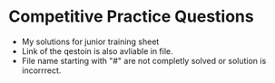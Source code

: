 # Competitive Practice Questions
* My solutions for junior training sheet
* Link of the qestoin is also avliable in file.
* File name starting with "#" are not completly solved or solution is incorrrect. 
